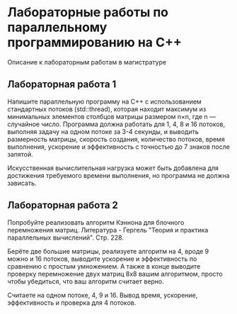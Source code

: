 # Лабораторные работы по параллельному программированию на С++
Описание к лабораторным работам в магистратуре

## Лабораторная работа 1

Напишите параллельную программу на C++ с использованием стандартных потоков (std::thread), которая находит максимум из минимальных элементов столбцов матрицы размером n×n, где n — случайное число. Программа должна работать для 1, 4, 8 и 16 потоков, выполняя задачу на одном потоке за 3-4 секунды, и выводить размерность матрицы, скорость создания, количество потоков, время выполнения, ускорение и эффективность с точностью до 7 знаков после запятой. 

Искусственная вычислительная нагрузка может быть добавлена для достижения требуемого времени выполнения, но программа не должна зависать.

## Лабораторная работа 2

Попробуйте реализовать алгоритм Кэннона для блочного перемножения матриц. Литература - Гергель "Теория и практика параллельных вычислений". Стр. 228.

Берёте две большие матрицы, реализуете алгоритм на 4, вроде 9 можно и 16 потоков, выводите ускорение и эффективность по сравнению с простым умножением. А также в конце выводите проверку перемножение двух матриц 8х8 вашим алгоритмом, просто чтобы убедиться, что ваш алгоритм считает верно.

Считаете на одном потоке, 4, 9 и 16. Вывод время, ускорение, эффективность и проверка для 4 потоков.
